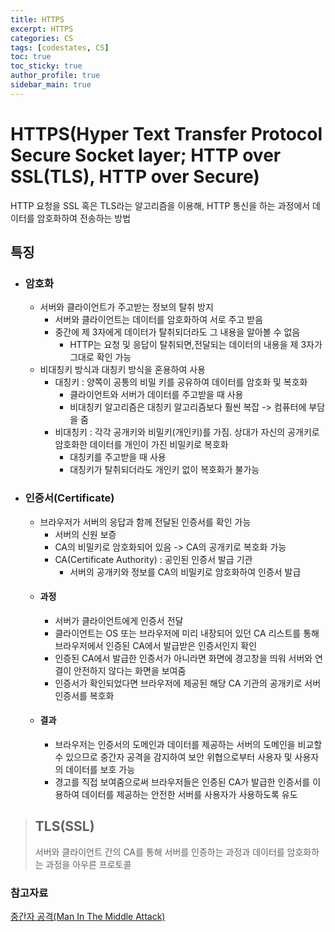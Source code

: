 ```yaml
---
title: HTTPS
excerpt: HTTPS
categories: CS
tags: [codestates, CS]
toc: true
toc_sticky: true
author_profile: true
sidebar_main: true
---
```


# HTTPS(Hyper Text Transfer Protocol Secure Socket layer;  HTTP over SSL(TLS), HTTP over Secure)
HTTP 요청을 SSL 혹은 TLS라는 알고리즘을 이용해, HTTP 통신을 하는 과정에서 데이터를 암호화하여 전송하는 방법

## 특징

- ### 암호화 
  - 서버와 클라이언트가 주고받는 정보의 탈취 방지
    - 서버와 클라이언트는 데이터를 암호화하여 서로 주고 받음
    - 중간에 제 3자에게 데이터가 탈취되더라도 그 내용을 알아볼 수 없음
      - HTTP는 요청 및 응답이 탈취되면,전달되는 데이터의 내용을 제 3자가 그대로 확인 가능
  - 비대칭키 방식과 대칭키 방식을 혼용하여 사용
    - 대칭키 : 양쪽이 공통의 비밀 키를 공유하여 데이터를 암호화 및 복호화
      - 클라이언트와 서버가 데이터를 주고받을 때 사용   
      - 비대칭키 알고리즘은 대칭키 알고리즘보다 훨씬 복잡 -> 컴퓨터에 부담을 줌
    - 비대칭키 : 각각 공개키와 비밀키(개인키)를 가짐. 상대가 자신의 공개키로 암호화한 데이터를 개인이 가진 비밀키로 복호화
      - 대칭키를 주고받을 때 사용
      - 대칭키가 탈취되더라도 개인키 없이 복호화가 불가능

- ### 인증서(Certificate)
  - 브라우저가 서버의 응답과 함께 전달된 인증서를 확인 가능
    - 서버의 신원 보증
    - CA의 비밀키로 암호화되어 있음 -> CA의 공개키로 복호화 가능
    - CA(Certificate Authority) : 공인된 인증서 발급 기관
      - 서버의 공개키와 정보를 CA의 비밀키로 암호화하여 인증서 발급
  - #### 과정
    - 서버가 클라이언트에게 인증서 전달
    - 클라이언트는 OS 또는 브라우저에 미리 내장되어 있던 CA 리스트를 통해 브라우저에서 인증된 CA에서 발급받은 인증서인지 확인
    - 인증된 CA에서 발급한 인증서가 아니라면 화면에 경고창을 띄워 서버와 연결이 안전하지 않다는 화면을 보여줌
    - 인증서가 확인되었다면 브라우저에 제공된 해당 CA 기관의 공개키로 서버 인증서를 복호화
  - #### 결과
    - 브라우저는 인증서의 도메인과 데이터를 제공하는 서버의 도메인을 비교할 수 있으므로 중간자 공격을 감지하여 보안 위협으로부터 사용자 및 사용자의 데이터를 보호 가능
    -  경고를 직접 보여줌으로써 브라우저들은 인증된 CA가 발급한 인증서를 이용하여 데이터를 제공하는 안전한 서버를 사용자가 사용하도록 유도
> ## TLS(SSL)  
> 서버와 클라이언트 간의 CA를 통해 서버를 인증하는 과정과 데이터를 암호화하는 과정을 아우른 프로토콜


### 참고자료
[중간자 공격(Man In The Middle Attack)](https://en.wikipedia.org/wiki/Man-in-the-middle_attack)
